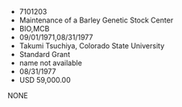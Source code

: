 * 7101203
* Maintenance of a Barley Genetic Stock Center
* BIO,MCB
* 09/01/1971,08/31/1977
* Takumi Tsuchiya, Colorado State University
* Standard Grant
*   name not available
* 08/31/1977
* USD 59,000.00

NONE